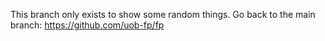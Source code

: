 
This branch only exists to show some random things. Go back to the main branch: https://github.com/uob-fp/fp

